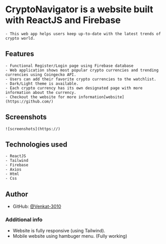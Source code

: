 # CryptoNavigator is a website built with ReactJS and Firebase

    - This web app helps users keep up-to-date with the latest trends of crypto world.

## Features
    
    - Functional Register/Login page using Firebase database
    - Web application shows most popular crypto currencies and trending currencies using Coingecko API.
    - Users can add their favorite crypto currencies to the watchlist.
    - Dark/Light theme is available.
    - Each crypto currency has its own designated page with more information about the currency.
    - Checkout the website for more information[website](https://github.com/)

## Screenshots
    
    ![screenshots](https://)

## Technologies used

    - ReactJS
    - Tailwind
    - Firebase
    - Axios
    - Html
    - Css

## Author

- GitHub: [@Venkat-3010](https://github.com/Venkat-3010)

### Additional info

- Website is fully responsive (using Tailwind).
- Mobile website using hambuger menu. (Fully working)